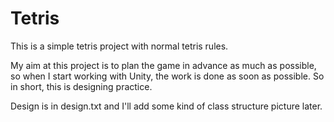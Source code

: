 # Tetris

This is a simple tetris project with normal tetris rules. 

My aim at this project is to plan the game in advance as much as possible, so when I start working with Unity, the work is done as soon as possible. So in short, this is designing practice.

Design is in design.txt and I'll add some kind of class structure picture later.